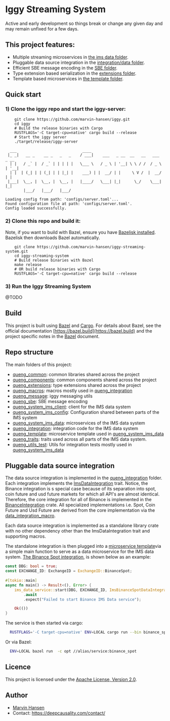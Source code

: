 # Iggy Streaming System

Active and early development so things break or change any given day and may remain unfixed for a few days.

## This project features:

* Multiple streaming microservices in [the ims data folder](queng_system_ims_data).
* Pluggable data source integration in the [integration/data folder](queng_integration/data).
* Efficient SBE message encoding in the [SBE folder](queng_sbe).
* Type extension based serialization in the [extensions folder](queng_extensions).
* Template based microservices in [the template folder](queng_template).

## Quick start

### **1) Clone the iggy repo and start the iggy-server:**

```text
    git clone https://github.com/marvin-hansen/iggy.git
    cd iggy
    # Build the release binaries with Cargo 
    RUSTFLAGS='-C target-cpu=native' cargo build --release
    # Start the iggy server
    ./target/release/iggy-server 
     
  ___                             ____                                      
 |_ _|   __ _    __ _   _   _    / ___|    ___   _ __  __   __   ___   _ __ 
  | |   / _` |  / _` | | | | |   \___ \   / _ \ | '__| \ \ / /  / _ \ | '__|
  | |  | (_| | | (_| | | |_| |    ___) | |  __/ | |     \ V /  |  __/ | |   
 |___|  \__, |  \__, |  \__, |   |____/   \___| |_|      \_/    \___| |_|   
        |___/   |___/   |___/                                               

Loading config from path: 'configs/server.toml'...
Found configuration file at path: 'configs/server.toml'.
Config loaded successfully.       
``` 

### **2) Clone this repo and build it:**

Note, if you want to build with Bazel, ensure you
have [Bazelisk installed](https://github.com/bazelbuild/bazelisk?tab=readme-ov-file#installation). Bazelisk then
downloads Bazel automatically.

```text
    git clone https://github.com/marvin-hansen/iggy-streaming-system.git
    cd iggy-streaming-system
    # Build release binaries with Bazel 
    make release
    # OR build release binaries with Cargo
    RUSTFLAGS='-C target-cpu=native' cargo build --release      
``` 

### **3) Run the Iggy Streaming System**

@TODO

## Build

This project is built using [Bazel](https://bazel.build/) and [Cargo](https://doc.rust-lang.org/cargo/).
For details about Bazel, see the official documentation [https://bazel.build](https://bazel.build)
and the project specific notes in the [Bazel](BAZEL.md) document.

## Repo structure

The main folders of this project:

* [queng_common](queng_common): common libraries shared across the project
* [queng_components](queng_components): common components shared across the project
* [queng_extensions](queng_extensions): type extensions shared across the project
* [queng_macros](queng_macros): macros mostly used in [queng_integration](queng_integration)
* [queng_message](queng_message): iggy messaging utils
* [queng_sbe](queng_sbe): SBE message encoding
* [queng_system_ims_client](queng_system_ims_client): client for the IMS data system
* [queng_system_ims_config](queng_system_ims_config): Configuration shared between parts of the IMS system
* [queng_system_ims_data](queng_system_ims_data): microservices of the IMS data system
* [queng_integration](queng_integration): integration code for the IMS data system
* [queng_template](queng_template): microservice template used in [queng_system_ims_data](queng_system_ims_data)
* [queng_traits](queng_traits): traits used across all parts of the IMS data system.
* [queng_utils_test](queng_utils_test): Utils for integration tests mostly used
  in [queng_system_ims_data](queng_system_ims_data)

## Pluggable data source integration

The data source integration is implemented in the [queng_integration](queng_integration) folder.
Each integration implements the [ImsDataIntegration](queng_traits/trait_data_integration/src/lib.rs) trait. Notice, the
Binance integration is s special case because of its separation into spot, coin future and usd future markets for which
all API's are almost identical. Therefore, the core integration for all of Binance is implemented in
the [BinanceIntegration](queng_integration/data/binance_core_data_integration) crate. All specialized implementations
i.e. Spot, Coin Future and Usd Future are derived from the core implementation via
the [data_integration_macro](queng_macros/data_integration_macro/src/lib.rs).

Each data source integration is implemented as a standalone library crate with no other dependency other than the
ImsDataIntegration trait and supporting macros.

The standalone integration is then plugged into a [microservice template](queng_template/ims_data_service)via a simple
main function to serve as a data microservice for the IMS data
system. [The Binance Spot integration](queng_system_ims_data/binance/binance_spot/src/main.rs), is shown below as an
example:

```rust
const DBG: bool = true;
const EXCHANGE_ID: ExchangeID = ExchangeID::BinanceSpot;
  
#[tokio::main]
async fn main() -> Result<(), Error> {
    ims_data_service::start(DBG, EXCHANGE_ID, ImsBinanceSpotDataIntegration::new())
        .await
        .expect("Failed to start Binance IMS Data service");

    Ok(())
}
```

The service is then started via cargo:

```bash
  RUSTFLAGS='-C target-cpu=native' ENV=LOCAL cargo run --bin binance_spot
```

Or via Bazel:

```bash
  ENV=LOCAL bazel run  -c opt //alias/service:binance_spot
```

## Licence
This project is licensed under the [Apache License, Version 2.0](LICENSE).

## Author
* [Marvin Hansen](https://github.com/marvin-hansen)
* Contact: https://deepcausality.com/contact/
